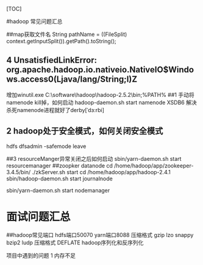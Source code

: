 [TOC]

#hadoop 常见问题汇总

##map获取文件名
String pathName = ((FileSplit) context.getInputSplit()).getPath().toString();

## 4 UnsatisfiedLinkError: org.apache.hadoop.io.nativeio.NativeIO$Windows.access0(Ljava/lang/String;I)Z
增加winutil.exe
C:\software\hadoop\hadoop-2.5.2\bin;%PATH%
##1 手动将namenode kill掉，如何启动
hadoop-daemon.sh start namenode
XSDB6 解决 杀死namenode进程就好了derby[ˈdɜ:rbi]

## 2 hadoop处于安全模式，如何关闭安全模式
hdfs dfsadmin -safemode leave

##3 resourceManger异常关闭之后如何启动
sbin/yarn-daemon.sh start resourcemanager
##zoopker datanode
cd /home/hadoop/app/zookeeper-3.4.5/bin/
./zkServer.sh start
cd /home/hadoop/app/hadoop-2.4.1
sbin/hadoop-daemon.sh start journalnode

sbin/yarn-daemon.sh start nodemanager
# 面试问题汇总

##hadoop常见端口
hdfs端口50070 yarn端口8088
压缩格式  gzip lzo snappy bzip2
ludp 压缩格式 DEFLATE
hadoop序列化和反序列化

项目中遇到的问题
1 内存不足

